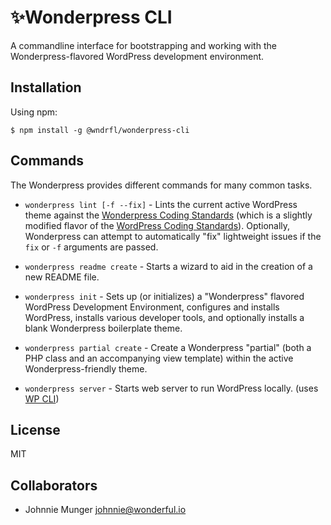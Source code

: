 # ✨Wonderpress CLI
A commandline interface for bootstrapping and working with the Wonderpress-flavored WordPress development environment.

## Installation

Using npm:

```
$ npm install -g @wndrfl/wonderpress-cli
```

## Commands
The Wonderpress provides different commands for many common tasks.

- `wonderpress lint [-f --fix]` - Lints the current active WordPress theme against the [Wonderpress Coding Standards](https://github.com/wndrfl/wonderpress-development-environment/blob/master/phpcs.xml) (which is a slightly modified flavor of the [WordPress Coding Standards](https://developer.wordpress.org/coding-standards/wordpress-coding-standards/php/)). Optionally, Wonderpress can attempt to automatically "fix" lightweight issues if the `fix` or `-f` arguments are passed.

- `wonderpress readme create` - Starts a wizard to aid in the creation of a new README file.

- `wonderpress init` - Sets up (or initializes) a "Wonderpress" flavored WordPress Development Environment, configures and installs WordPress, installs various developer tools, and optionally installs a blank Wonderpress boilerplate theme.

- `wonderpress partial create` - Create a Wonderpress "partial" (both a PHP class and an accompanying view template) within the active Wonderpress-friendly theme.

- `wonderpress server` - Starts web server to run WordPress locally. (uses [WP CLI](https://developer.wordpress.org/cli/commands/server/))


## License
MIT

## Collaborators
- Johnnie Munger johnnie@wonderful.io
